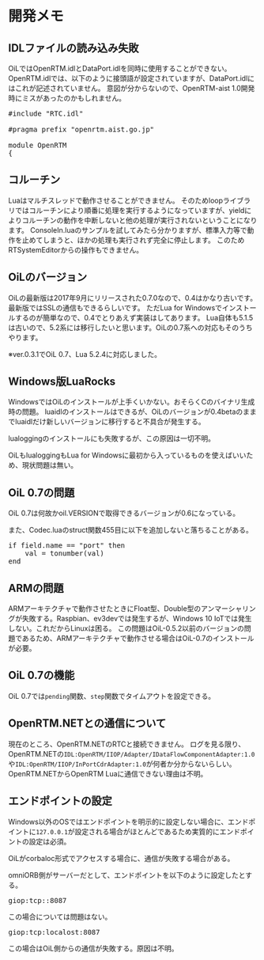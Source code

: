 # 開発メモ
## IDLファイルの読み込み失敗

OiLではOpenRTM.idlとDataPort.idlを同時に使用することができない。
OpenRTM.idlでは、以下のように接頭語が設定されていますが、DataPort.idlにはこれが記述されていません。
意図が分からないので、OpenRTM-aist 1.0開発時にミスがあったのかもしれません。

<pre>
#include "RTC.idl"

#pragma prefix "openrtm.aist.go.jp"

module OpenRTM
{
</pre>

## コルーチン
Luaはマルチスレッドで動作させることができません。
そのためloopライブラリではコルーチンにより順番に処理を実行するようになっていますが、yieldによりコルーチンの動作を中断しないと他の処理が実行されないということになります。
ConsoleIn.luaのサンプルを試してみたら分かりますが、標準入力等で動作を止めてしまうと、ほかの処理も実行されず完全に停止します。
このためRTSystemEditorからの操作もできません。

## OiLのバージョン
OiLの最新版は2017年9月にリリースされた0.7.0なので、0.4はかなり古いです。最新版ではSSLの通信もできるらしいです。
ただLua for Windowsでインストールするのが簡単なので、0.4でとりあえず実装はしてあります。
Lua自体も5.1.5は古いので、5.2系には移行したいと思います。OiLの0.7系への対応もそのうちやります。

※ver.0.3.1でOiL 0.7、Lua 5.2.4に対応しました。

## Windows版LuaRocks

WindowsではOiLのインストールが上手くいかない。おそらくCのバイナリ生成時の問題。
luaidlのインストールはできるが、OiLのバージョンが0.4betaのままでluaidlだけ新しいバージョンに移行すると不具合が発生する。

lualoggingのインストールにも失敗するが、この原因は一切不明。

OiLもlualoggingもLua for Windowsに最初から入っているものを使えばいいため、現状問題は無い。

## OiL 0.7の問題

OiL 0.7は何故かoil.VERSIONで取得できるバージョンが0.6になっている。

また、Codec.luaのstruct関数455目に以下を追加しないと落ちることがある。

<pre>
if field.name == "port" then
	val = tonumber(val)
end
</pre>

## ARMの問題
ARMアーキテクチャで動作させたときにFloat型、Double型のアンマーシャリングが失敗する。Raspbian、ev3devでは発生するが、Windows 10 IoTでは発生しない。これだからLinuxは困る。
この問題はOiL-0.5.2以前のバージョンの問題であるため、ARMアーキテクチャで動作させる場合はOiL-0.7のインストールが必要。

## OiL 0.7の機能

OiL 0.7では`pending`関数、`step`関数でタイムアウトを設定できる。

## OpenRTM.NETとの通信について
現在のところ、OpenRTM.NETのRTCと接続できません。
ログを見る限り、OpenRTM.NETの`IDL:OpenRTM/IIOP/Adapter/IDataFlowComponentAdapter:1.0`や`IDL:OpenRTM/IIOP/InPortCdrAdapter:1.0`が何者か分からないらしい。
OpenRTM.NETからOpenRTM Luaに通信できない理由は不明。


## エンドポイントの設定
Windows以外のOSではエンドポイントを明示的に設定しない場合に、エンドポイントに`127.0.0.1`が設定される場合がほとんどであるため実質的にエンドポイントの設定は必須。

OiLがcorbaloc形式でアクセスする場合に、通信が失敗する場合がある。

omniORB側がサーバーだとして、エンドポイントを以下のように設定したとする。

<pre>
giop:tcp::8087
</pre>

この場合については問題はない。

<pre>
giop:tcp:localost:8087
</pre>

この場合はOiL側からの通信が失敗する。原因は不明。
